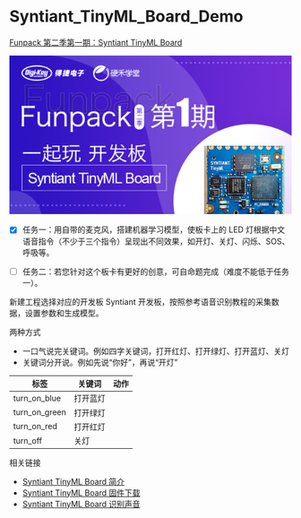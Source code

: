 # Syntiant_TinyML_Board_Demo

[Funpack 第二季第一期：Syntiant TinyML Board](https://www.eetree.cn/project/detail/870)

![](Funpack_2-1_Syntiant_TinyML.png)

- [x] 任务一：用自带的麦克风，搭建机器学习模型，使板卡上的 LED 灯根据中文语音指令（不少于三个指令）呈现出不同效果，如开灯、关灯、闪烁、SOS、呼吸等。
- [ ] 任务二：若您针对这个板卡有更好的创意，可自命题完成（难度不能低于任务一）。



新建工程选择对应的开发板 Syntiant 开发板，按照参考语音识别教程的采集数据，设置参数和生成模型。

两种方式

- 一口气说完关键词。例如四字关键词，打开红灯、打开绿灯、打开蓝灯、关灯
- 关键词分开说。例如先说“你好”，再说“开灯”



| 标签          | 关键词   | 动作 |
| ------------- | -------- | ---- |
| turn_on_blue  | 打开蓝灯 |      |
| turn_on_green | 打开绿灯 |      |
| turn_on_red   | 打开红灯 |      |
| turn_off      | 关灯     |      |



相关链接

- [Syntiant TinyML Board 简介](https://getiot.tech/syntiant/syntiant-tinyml-board-intro.html)
- [Syntiant TinyML Board 固件下载](https://getiot.tech/syntiant/syntiant-tinyml-board-firmwares.html)
- [Syntiant TinyML Board 识别声音](https://getiot.tech/syntiant/syntiant-tinyml-board-responding-to-your-voice.html)

